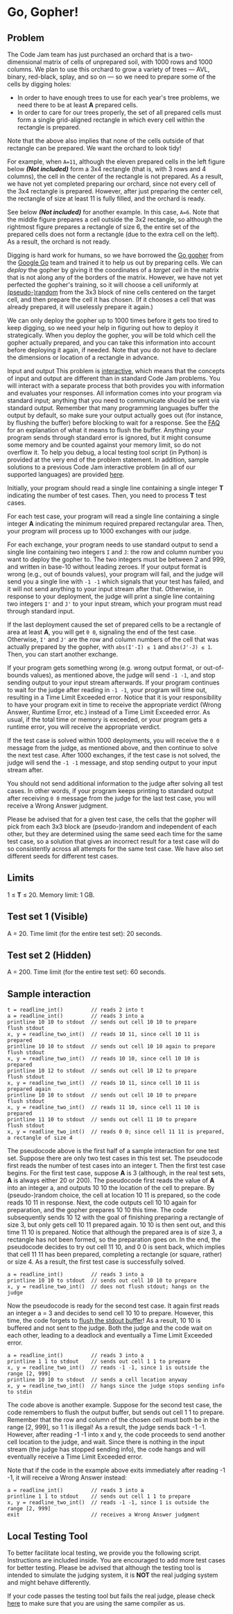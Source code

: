# Go, Gopher!
## Problem
The Code Jam team has just purchased an orchard that is a two-dimensional matrix of cells of unprepared soil, with 1000 rows and 1000 columns. We plan to use this orchard to grow a variety of trees — AVL, binary, red-black, splay, and so on — so we need to prepare some of the cells by digging holes:

* In order to have enough trees to use for each year's tree problems, we need there to be at least **A** prepared cells.
* In order to care for our trees properly, the set of all prepared cells must form a single grid-aligned rectangle in which every cell within the rectangle is prepared.

Note that the above also implies that none of the cells outside of that rectangle can be prepared. We want the orchard to look tidy!

For example, when `A=11`, although the eleven prepared cells in the left figure below ***(Not included)*** form a 3x4 rectangle (that is, with 3 rows and 4 columns), the cell in the center of the rectangle is not prepared. As a result, we have not yet completed preparing our orchard, since not every cell of the 3x4 rectangle is prepared. However, after just preparing the center cell, the rectangle of size at least 11 is fully filled, and the orchard is ready.

See below ***(Not included)*** for another example. In this case, `A=6`. Note that the middle figure prepares a cell outside the 3x2 rectangle, so although the rightmost figure prepares a rectangle of size 6, the entire set of the prepared cells does not form a rectangle (due to the extra cell on the left). As a result, the orchard is not ready.

Digging is hard work for humans, so we have borrowed the [Go gopher](https://blog.golang.org/gopher) from the [Google Go](https://golang.org/) team and trained it to help us out by preparing cells. We can *deploy* the gopher by giving it the coordinates of a *target cell* in the matrix that is not along any of the borders of the matrix. However, we have not yet perfected the gopher's training, so it will choose a cell uniformly at [(pseudo-)random](https://en.wikipedia.org/wiki/Pseudorandom_number_generator) from the 3x3 block of nine cells centered on the target cell, and then prepare the cell it has chosen. (If it chooses a cell that was already prepared, it will uselessly prepare it again.)

We can only deploy the gopher up to 1000 times before it gets too tired to keep digging, so we need your help in figuring out how to deploy it strategically. When you deploy the gopher, you will be told which cell the gopher actually prepared, and you can take this information into account before deploying it again, if needed. Note that you do not have to declare the dimensions or location of a rectangle in advance.

Input and output
This problem is [interactive](https://codejam.withgoogle.com/codejam/resources/faq#what-is-interactive-problem), which means that the concepts of input and output are different than in standard Code Jam problems. You will interact with a separate process that both provides you with information and evaluates your responses. All information comes into your program via standard input; anything that you need to communicate should be sent via standard output. Remember that many programming languages buffer the output by default, so make sure your output actually goes out (for instance, by flushing the buffer) before blocking to wait for a response. See the [FAQ](https://codejam.withgoogle.com/codejam/resources/faq#buffer-flushing) for an explanation of what it means to flush the buffer. Anything your program sends through standard error is ignored, but it might consume some memory and be counted against your memory limit, so do not overflow it. To help you debug, a local testing tool script (in Python) is provided at the very end of the problem statement. In addition, sample solutions to a previous Code Jam interactive problem (in all of our supported languages) are provided [here](https://codejam.withgoogle.com/2018/challenges/0000000000000130/analysis/0000000000000523).

Initially, your program should read a single line containing a single integer **T** indicating the number of test cases. Then, you need to process **T** test cases.

For each test case, your program will read a single line containing a single integer **A** indicating the minimum required prepared rectangular area. Then, your program will process up to 1000 exchanges with our judge.

For each exchange, your program needs to use standard output to send a single line containing two integers `I` and `J`: the row and column number you want to deploy the gopher to. The two integers must be between 2 and 999, and written in base-10 without leading zeroes. If your output format is wrong (e.g., out of bounds values), your program will fail, and the judge will send you a single line with `-1 -1` which signals that your test has failed, and it will not send anything to your input stream after that. Otherwise, in response to your deployment, the judge will print a single line containing two integers `I'` and `J'` to your input stream, which your program must read through standard input.

If the last deployment caused the set of prepared cells to be a rectangle of area at least **A**, you will get `0 0`, signaling the end of the test case. Otherwise, `I'` and `J'` are the row and column numbers of the cell that was actually prepared by the gopher, with `abs(I'-I) ≤ 1` and `abs(J'-J) ≤ 1`. Then, you can start another exchange.

If your program gets something wrong (e.g. wrong output format, or out-of-bounds values), as mentioned above, the judge will send `-1 -1`, and stop sending output to your input stream afterwards. If your program continues to wait for the judge after reading in `-1 -1`, your program will time out, resulting in a Time Limit Exceeded error. Notice that it is your responsibility to have your program exit in time to receive the appropriate verdict (Wrong Answer, Runtime Error, etc.) instead of a Time Limit Exceeded error. As usual, if the total time or memory is exceeded, or your program gets a runtime error, you will receive the appropriate verdict.

If the test case is solved within 1000 deployments, you will receive the `0 0` message from the judge, as mentioned above, and then continue to solve the next test case. After 1000 exchanges, if the test case is not solved, the judge will send the `-1 -1` message, and stop sending output to your input stream after.

You should not send additional information to the judge after solving all test cases. In other words, if your program keeps printing to standard output after receiving `0 0` message from the judge for the last test case, you will receive a Wrong Answer judgment.

Please be advised that for a given test case, the cells that the gopher will pick from each 3x3 block are (pseudo-)random and independent of each other, but they are determined using the same seed each time for the same test case, so a solution that gives an incorrect result for a test case will do so consistently across all attempts for the same test case. We have also set different seeds for different test cases.

## Limits
1 ≤ **T** ≤ 20.
Memory limit: 1 GB.

## Test set 1 (Visible)
A = 20.
Time limit (for the entire test set): 20 seconds.

## Test set 2 (Hidden)
A = 200.
Time limit (for the entire test set): 60 seconds.

## Sample interaction
```
t = readline_int()         // reads 2 into t
a = readline_int()         // reads 3 into a
printline 10 10 to stdout  // sends out cell 10 10 to prepare
flush stdout
x, y = readline_two_int()  // reads 10 11, since cell 10 11 is prepared
printline 10 10 to stdout  // sends out cell 10 10 again to prepare
flush stdout
x, y = readline_two_int()  // reads 10 10, since cell 10 10 is prepared
printline 10 12 to stdout  // sends out cell 10 12 to prepare
flush stdout
x, y = readline_two_int()  // reads 10 11, since cell 10 11 is prepared again
printline 10 10 to stdout  // sends out cell 10 10 to prepare
flush stdout
x, y = readline_two_int()  // reads 11 10, since cell 11 10 is prepared
printline 11 10 to stdout  // sends out cell 11 10 to prepare
flush stdout
x, y = readline_two_int()  // reads 0 0; since cell 11 11 is prepared, a rectangle of size 4
```
The pseudocode above is the first half of a sample interaction for one test set. Suppose there are only two test cases in this test set. The pseudocode first reads the number of test cases into an integer t. Then the first test case begins. For the first test case, suppose **A** is 3 (although, in the real test sets, **A** is always either 20 or 200). The pseudocode first reads the value of **A** into an integer a, and outputs 10 10 the location of the cell to prepare. By (pseudo-)random choice, the cell at location 10 11 is prepared, so the code reads 10 11 in response. Next, the code outputs cell 10 10 again for preparation, and the gopher prepares 10 10 this time. The code subsequently sends 10 12 with the goal of finishing preparing a rectangle of size 3, but only gets cell 10 11 prepared again. 10 10 is then sent out, and this time 11 10 is prepared. Notice that although the prepared area is of size 3, a rectangle has not been formed, so the preparation goes on. In the end, the pseudocode decides to try out cell 11 10, and 0 0 is sent back, which implies that cell 11 11 has been prepared, completing a rectangle (or square, rather) or size 4. As a result, the first test case is successfully solved.

```
a = readline_int()         // reads 3 into a
printline 10 10 to stdout  // sends out cell 10 10 to prepare
x, y = readline_two_int()  // does not flush stdout; hangs on the judge
```

Now the pseudocode is ready for the second test case. It again first reads an integer a = 3 and decides to send cell 10 10 to prepare. However, this time, the code forgets to [flush the stdout buffer](https://codejam.withgoogle.com/codejam/resources/faq#buffer-flushing)! As a result, 10 10 is buffered and not sent to the judge. Both the judge and the code wait on each other, leading to a deadlock and eventually a Time Limit Exceeded error.

```
a = readline_int()         // reads 3 into a
printline 1 1 to stdout    // sends out cell 1 1 to prepare
x, y = readline_two_int()  // reads -1 -1, since 1 is outside the range [2, 999]
printline 10 10 to stdout  // sends a cell location anyway
x, y = readline_two_int()  // hangs since the judge stops sending info to stdin
```

The code above is another example. Suppose for the second test case, the code remembers to flush the output buffer, but sends out cell 1 1 to prepare. Remember that the row and column of the chosen cell must both be in the range [2, 999], so 1 1 is illegal! As a result, the judge sends back -1 -1. However, after reading -1 -1 into x and y, the code proceeds to send another cell location to the judge, and wait. Since there is nothing in the input stream (the judge has stopped sending info), the code hangs and will eventually receive a Time Limit Exceeded error.

Note that if the code in the example above exits immediately after reading -1 -1, it will receive a Wrong Answer instead:

```
a = readline_int()         // reads 3 into a
printline 1 1 to stdout    // sends out cell 1 1 to prepare
x, y = readline_two_int()  // reads -1 -1, since 1 is outside the range [2, 999]
exit                       // receives a Wrong Answer judgment
```

## Local Testing Tool
To better facilitate local testing, we provide you the following script. Instructions are included inside. You are encouraged to add more test cases for better testing. Please be advised that although the testing tool is intended to simulate the judging system, it is **NOT** the real judging system and might behave differently.

If your code passes the testing tool but fails the real judge, please check [here](https://code.google.com/codejam/resources/faq#language-details) to make sure that you are using the same compiler as us.
